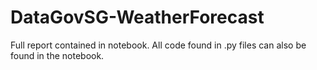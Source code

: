 # DataGovSG-WeatherForecast

Full report contained in notebook.
All code found in .py files can also be found in the notebook.
